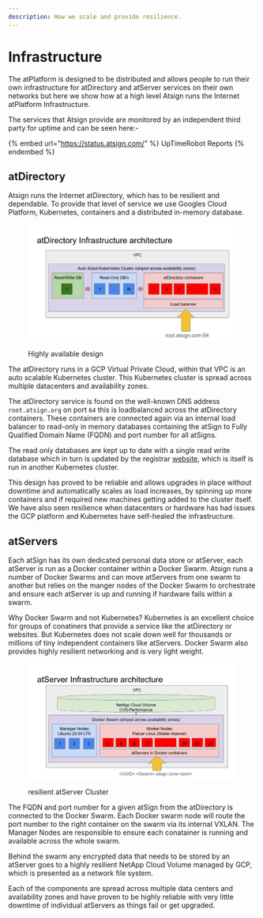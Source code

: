 ```yaml
---
description: How we scale and provide resilience.
---
```


# Infrastructure

The atPlatform is designed to be distributed and allows people to run their own infrastructure for atDirectory and atServer services on their own networks but here we show how at a high level Atsign runs the Internet atPlatform Infrastructure.

The services that Atsign provide are monitored by an independent third party for uptime and can be seen here:-

{% embed url="https://status.atsign.com/" %}
UpTimeRobot Reports
{% endembed %}

## atDirectory

Atsign runs the Internet atDirectory, which has to be resilient and dependable. To provide that level of service we use Googles Cloud Platform, Kubernetes, containers and a distributed in-memory database.&#x20;

<figure><picture><source srcset=".gitbook/assets/atDirectory-dark (1).png" media="(prefers-color-scheme: dark)"><img src=".gitbook/assets/atDirectory (1).png" alt="Architecture Diagram of the atDirectory infrastructure"></picture><figcaption><p>Highly available design</p></figcaption></figure>

The atDirectory runs in a GCP Virtual Private Cloud, within that VPC is an auto scalable Kubernetes cluster. This Kubernetes cluster is spread across multiple datacenters and availability zones.

The atDirectory service is found on the well-known DNS address `root.atsign.org` on port `64` this is loadbalanced across the atDirectory containers. These containers are connected again via an internal load balancer to read-only in memory databases containing the atSign to Fully Qualified Domain Name (FQDN) and port number for all atSigns.

The read only databases are kept up to date with a single read write database which in turn is updated by the registrar [website](https://my.atsign.com/), which is itself is run in another Kubernetes cluster.

This design has proved to be reliable and allows upgrades in place without downtime and automatically scales as load increases, by spinning up more containers and if required new machines getting added to the cluster itself. We have also seen resilience when datacenters or hardware has had issues the GCP platform and Kubernetes have self-healed the infrastructure.

## atServers

Each atSign has its own dedicated personal data store or atServer, each atServer is run as a Docker container within a Docker Swarm. Atsign runs a number of Docker Swarms and can move atServers from one swarm to another but relies on the manger nodes of the Docker Swarm to orchestrate and ensure each atServer is up and running if hardware fails within a swarm.

Why Docker Swarm and not Kubernetes? Kubernetes is an excellent choice for groups of conatiners that provide a service like the atDirectory or websites. But Kubernetes does not scale down well for thousands or millions of tiny independent containers like atServers.  Docker Swarm also provides highly resilient networking and is very light weight.

<figure><picture><source srcset=".gitbook/assets/atServer-dark.png" media="(prefers-color-scheme: dark)"><img src=".gitbook/assets/atServer.png" alt=""></picture><figcaption><p>resilient atServer Cluster</p></figcaption></figure>

The FQDN and port number for a given atSign from the atDirectory is connected to the Docker Swarm. Each Docker swarm node will route the port number to the right container on the swarm via its internal VXLAN. The Manager Nodes are responsible to ensure each conatainer is running and available across the whole swarm.

Behind the swarm any encrypted data that needs to be stored by an atServer goes to a highly resilient NetApp Cloud Volume managed by GCP, which is presented as a network file system.&#x20;

Each of the components are spread across multiple data centers and availability zones and have proven to be highly reliable with very little downtime of individual atServers as things fail or get upgraded.

